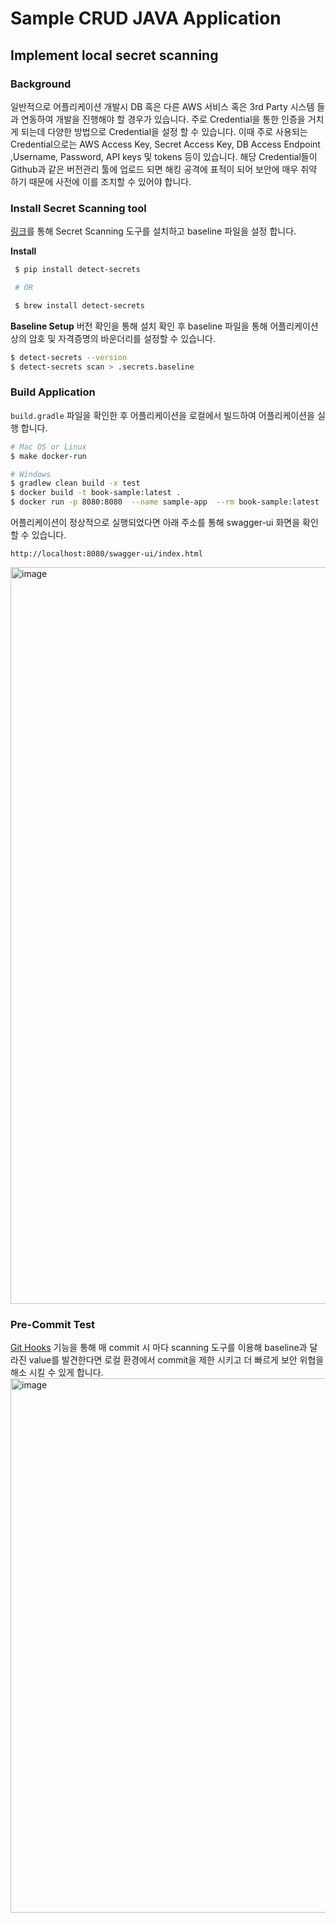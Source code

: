 # Sample CRUD JAVA Application

## Implement local secret scanning

### Background
일반적으로 어플리케이션 개발시 DB 혹은 다른 AWS 서비스 혹은 3rd Party 시스템 들과 연동하여 개발을 진행해야 할 경우가 있습니다. 주로 Credential을 통한 인증을 거치게 되는데 다양한 방법으로 Credential을 설정 할 수 있습니다. 이때 주로 사용되는 Credential으로는 AWS Access Key, Secret Access Key, DB Access Endpoint ,Username, Password, API keys 및 tokens 등이 있습니다. 해당 Credential들이 Github과 같은 버전관리 툴에 업로드 되면 해킹 공격에 표적이 되어 보안에 매우 취약 하기 때문에 사전에 이를 조치할 수 있어야 합니다.



### Install Secret Scanning tool
[링크](https://github.com/Yelp/detect-secrets)를 통해 Secret Scanning 도구를 설치하고 baseline 파일을 설정 합니다.



**Install**
```bash
 $ pip install detect-secrets

 # OR

 $ brew install detect-secrets
```


**Baseline Setup**
버전 확인을 통해 설치 확인 후 baseline 파일을 통해 어플리케이션상의 암호 및 자격증명의 바운더리를 설정할 수 있습니다.
```bash
$ detect-secrets --version
$ detect-secrets scan > .secrets.baseline
```




### Build Application
`build.gradle` 파일을 확인한 후 어플리케이션을 로컬에서 빌드하여 어플리케이션을 실행 합니다.
```bash
# Mac OS or Linux
$ make docker-run

# Windows
$ gradlew clean build -x test
$ docker build -t book-sample:latest .
$ docker run -p 8080:8080  --name sample-app  --rm book-sample:latest
```
어플리케이션이 정상적으로 실행되었다면 아래 주소를 통해 swagger-ui 화면을 확인 할 수 있습니다.
```
http://localhost:8080/swagger-ui/index.html
```
<img width="1179" alt="image" src="https://user-images.githubusercontent.com/47220755/218373024-0b8975d0-8337-4ac3-aebd-7cc2ab335eb7.png">



### Pre-Commit Test 
[Git Hooks](https://git-scm.com/book/ko/v2/Git%EB%A7%9E%EC%B6%A4-Git-Hooks) 기능을 통해 매 commit 시 마다 scanning 도구를 이용해 baseline과 달라진 value를 발견한다면 로컬 환경에서 commit을 제한 시키고 더 빠르게 보안 위협을 해소 시킬 수 있게 합니다.
<img width="855" alt="image" src="https://user-images.githubusercontent.com/47220755/218372647-7c8c9937-4bce-43a8-8ab7-5d31b0c8a23a.png">